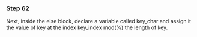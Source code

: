 ### Step 62

Next, inside the else block, declare a variable called key_char and assign it the value of key at the index key_index mod(%) the length of key.
